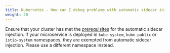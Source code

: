 ```yaml
---
title: Kubernetes - How can I debug problems with automatic sidecar injection?
weight: 20
---
```


Ensure that your cluster has met the
[prerequisites](/pt-br/docs/setup/additional-setup/sidecar-injection/#automatic-sidecar-injection) for
the automatic sidecar injection. If your microservice is deployed in
`kube-system`, `kube-public` or `istio-system` namespaces, they are exempted
from automatic sidecar injection. Please use a different namespace
instead.
